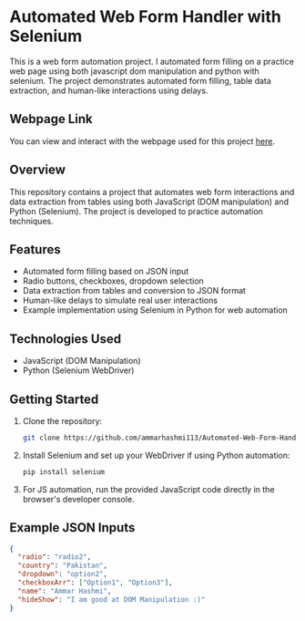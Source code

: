 
# Automated Web Form Handler with Selenium

This is a web form automation project. I automated form filling on a practice web page using both javascript dom manipulation and python with selenium. The project demonstrates automated form filling, table data extraction, and human-like interactions using delays.

## Webpage Link

You can view and interact with the webpage used for this project [here](https://rahulshettyacademy.com/AutomationPractice/).

## Overview
This repository contains a project that automates web form interactions and data extraction from tables using both JavaScript (DOM manipulation) and Python (Selenium). The project is developed to practice automation techniques.

## Features
- Automated form filling based on JSON input
- Radio buttons, checkboxes, dropdown selection
- Data extraction from tables and conversion to JSON format
- Human-like delays to simulate real user interactions
- Example implementation using Selenium in Python for web automation

## Technologies Used
- JavaScript (DOM Manipulation)
- Python (Selenium WebDriver)

## Getting Started
1. Clone the repository:
   ```bash
   git clone https://github.com/ammarhashmi113/Automated-Web-Form-Handler-Using-Selenium.git
   ```

2. Install Selenium and set up your WebDriver if using Python automation:
   ```bash
   pip install selenium
   ```

3. For JS automation, run the provided JavaScript code directly in the browser's developer console.

## Example JSON Inputs
```json
{
  "radio": "radio2",
  "country": "Pakistan",
  "dropdown": "option2",
  "checkboxArr": ["Option1", "Option3"],
  "name": "Ammar Hashmi",
  "hideShow": "I am good at DOM Manipulation :)"
}
```
